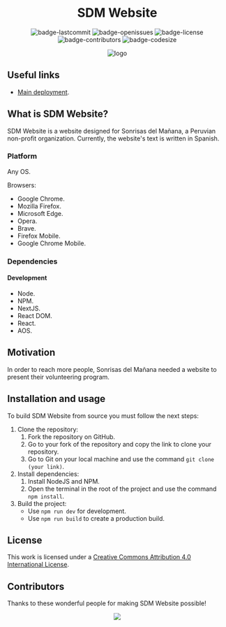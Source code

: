 <h1 align="center">SDM Website</h1>

<p align="center">
  <img alt="badge-lastcommit" src="https://img.shields.io/github/last-commit/GaryStriving/SDM-Website?style=for-the-badge">
  <img alt="badge-openissues" src="https://img.shields.io/github/issues-raw/GaryStriving/SDM-Website?style=for-the-badge">
  <img alt="badge-license" src="https://img.shields.io/github/license/GaryStriving/SDM-Website?style=for-the-badge">
  <img alt="badge-contributors" src="https://img.shields.io/github/contributors/GaryStriving/SDM-Website?style=for-the-badge">
  <img alt="badge-codesize" src="https://img.shields.io/github/languages/code-size/GaryStriving/SDM-Website?style=for-the-badge">
</p>


<p align="center">
  <img alt="logo" src="https://user-images.githubusercontent.com/46727048/166130567-3a81ec7a-540c-4815-8d52-ea3ba38acc02.png" />
</p>

## Useful links
- [Main deployment](https://sonrisasdelmanana.org.pe/).

## What is SDM Website?
SDM Website is a website designed for Sonrisas del Mañana, a Peruvian non-profit organization. Currently, the website's text is written in Spanish.

### Platform
Any OS.

Browsers:
- Google Chrome.
- Mozilla Firefox.
- Microsoft Edge.
- Opera.
- Brave.
- Firefox Mobile.
- Google Chrome Mobile.

### Dependencies
#### Development
- Node.
- NPM.
- NextJS.
- React DOM.
- React.
- AOS.

## Motivation
In order to reach more people, Sonrisas del Mañana needed a website to present their volunteering program.

## Installation and usage
To build SDM Website from source you must follow the next steps:
1. Clone the repository:
     1. Fork the repository on GitHub.
     2. Go to your fork of the repository and copy the link to clone your repository.
     3. Go to Git on your local machine and use the command `git clone (your link)`.
2. Install dependencies:
     1. Install NodeJS and NPM.
     2. Open the terminal in the root of the project and use the command `npm install`.
3. Build the project:
     - Use `npm run dev` for development.
     - Use `npm run build` to create a production build.

## License
This work is licensed under a [Creative Commons Attribution 4.0 International License](https://github.com/GaryHilares/SDM-Website/blob/main/LICENSE).

## Contributors
Thanks to these wonderful people for making SDM Website possible!

<p align="center"><a href="https://github.com/GaryStriving/SDM-Website/graphs/contributors"><img src="https://contrib.rocks/image?repo=GaryStriving/SDM-Website" /></a></p>
